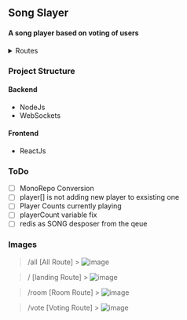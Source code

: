 ## Song Slayer

#### A song player based on voting of users

<details>
  <summary>Routes</summary>
  
  - Landing
    - creating Rooms
  - Join
    - Joining Rooms
  - vote
    - voting of songs
  - Room
    - voting on songs
    - adding songs for user to get vote

</details>

### Project Structure

#### Backend

- NodeJs
- WebSockets

#### Frontend

- ReactJs

### ToDo

- [ ] MonoRepo Conversion
- [ ] player[] is not adding new player to exsisting one
- [ ] Player Counts currently playing
- [ ] playerCount variable fix
- [ ] redis as SONG desposer from the qeue

### Images

> /all [All Route] > ![image](https://github.com/adityadeshlahre/songSlayer/assets/132184385/db66d9b2-0b23-49f7-9fbf-a25f0416b07d)

> / [landing Route] > ![image](https://github.com/adityadeshlahre/songSlayer/assets/132184385/544e12e4-3d7a-4da7-8785-208451018119)

> /room [Room Route] > ![image](https://github.com/adityadeshlahre/songSlayer/assets/132184385/82f63a6d-0718-46ce-88aa-f83a3952da5b)

> /vote [Voting Route] > ![image](https://github.com/adityadeshlahre/songSlayer/assets/132184385/8c63d7dc-3f6a-4123-9aeb-c79daf748033)
